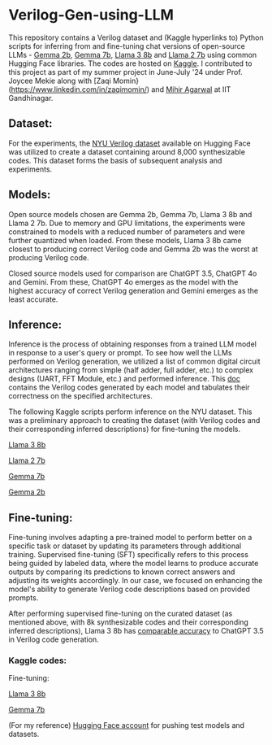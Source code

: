 # Verilog-Gen-using-LLM

This repository contains a Verilog dataset and (Kaggle hyperlinks to) Python scripts for inferring from and fine-tuning chat versions of open-source LLMs - [Gemma 2b](https://huggingface.co/google/gemma-2b-it), [Gemma 7b](https://huggingface.co/google/gemma-7b-it), [Llama 3 8b](https://huggingface.co/meta-llama/Meta-Llama-3-8B-Instruct) and [Llama 2 7b](https://huggingface.co/meta-llama/Llama-2-7b-chat-hf) using common Hugging Face libraries. The codes are hosted on [Kaggle](https://www.kaggle.com/kaverivisavadiya/code). I contributed to this project as part of my summer project in June-July '24 under Prof. Joycee Mekie along with [Zaqi Momin}(https://www.linkedin.com/in/zaqimomin/) and [Mihir Agarwal](https://www.linkedin.com/in/mihir-agarwal-33b913188/) at IIT Gandhinagar.

## Dataset: 

For the experiments, the [NYU Verilog dataset](https://huggingface.co/datasets/shailja/Verilog_GitHub) available on Hugging Face was utilized to create a dataset containing around 8,000 synthesizable codes. This dataset forms the basis of subsequent analysis and experiments.

## Models: 

Open source models chosen are Gemma 2b, Gemma 7b, Llama 3 8b and Llama 2 7b. Due to memory and GPU limitations, the experiments were constrained to models with a reduced number of parameters and were further quantized when loaded. From these models, Llama 3 8b came closest to producing correct Verilog code and Gemma 2b was the worst at producing Verilog code.

Closed source models used for comparison are ChatGPT 3.5, ChatGPT 4o and Gemini. From these, ChatGPT 4o emerges as the model with the highest accuracy of correct Verilog generation and Gemini emerges as the least accurate.

## Inference:

Inference is the process of obtaining responses from a trained LLM model in response to a user's query or prompt. 
To see how well the LLMs performed on Verilog generation, we utilized a list of common digital circuit architectures ranging from simple (half adder, full adder, etc.) to complex designs (UART, FFT Module, etc.) and performed inference. This [doc](https://docs.google.com/document/d/1DIBSmYpYoAF7v6eufFmZG5RknWoPVNEoGSBiStYq4TQ/edit?usp=sharing) contains the Verilog codes generated by each model and tabulates their correctness on the specified architectures. 

The following Kaggle scripts perform inference on the NYU dataset. This was a preliminary approach to creating the dataset (with Verilog codes and their corresponding inferred descriptions) for fine-tuning the models.

[Llama 3 8b](https://www.kaggle.com/code/kaverivisavadiya/llama3-8bchat-4bit-verilog)

[Llama 2 7b](https://www.kaggle.com/code/kaverivisavadiya/llama2-7bchat-4bit-verilog)

[Gemma 7b](https://www.kaggle.com/code/kaverivisavadiya/gemma-7b-it-4bit-verilog)

[Gemma 2b](https://www.kaggle.com/code/kaverivisavadiya/gemma-2b-it-4bit-verilog)

## Fine-tuning: 

Fine-tuning involves adapting a pre-trained model to perform better on a specific task or dataset by updating its parameters through additional training. Supervised fine-tuning (SFT) specifically refers to this process being guided by labeled data, where the model learns to produce accurate outputs by comparing its predictions to known correct answers and adjusting its weights accordingly. In our case, we focused on enhancing the model's ability to generate Verilog code descriptions based on provided prompts.

After performing supervised fine-tuning on the curated dataset (as mentioned above, with 8k synthesizable codes and their corresponding inferred descriptions), Llama 3 8b has [comparable accuracy](https://docs.google.com/spreadsheets/d/1wyHop5TK97V94MMOT1RxCiLUFd4x7IRIaS6fG5pRgac/edit?usp=sharing) to ChatGPT 3.5 in Verilog code generation.

### Kaggle codes:

Fine-tuning:

[Llama 3 8b](https://www.kaggle.com/code/kaverivisavadiya/fine-tune-llama3-8b)

[Gemma 7b](https://www.kaggle.com/code/kaverivisavadiya/fine-tune-gemma-7b)

(For my reference) [Hugging Face account](https://huggingface.co/kaveri1184) for pushing test models and datasets. 
